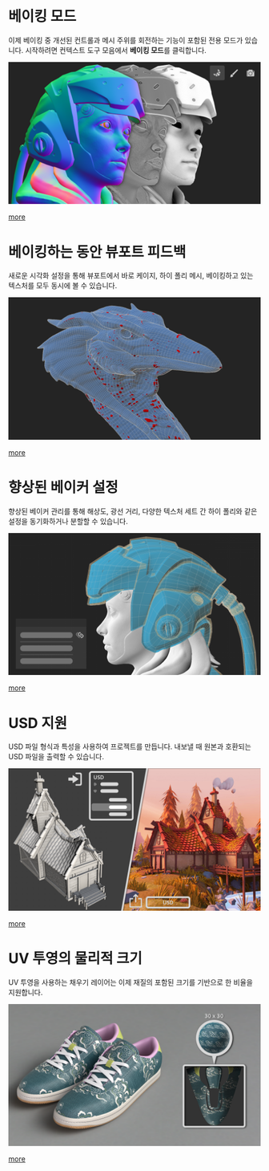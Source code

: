 # 베이킹 모드
이제 베이킹 중 개선된 컨트롤과 메시 주위를 회전하는 기능이 포함된 전용 모드가 있습니다. 시작하려면 컨텍스트 도구 모음에서 **베이킹 모드**를 클릭합니다.

![visual](feature_1.png)

[more](https://substance3d.adobe.com/documentation/spdoc/baking-109608997.html)

# 베이킹하는 동안 뷰포트 피드백
새로운 시각화 설정을 통해 뷰포트에서 바로 케이지, 하이 폴리 메시, 베이킹하고 있는 텍스처를 모두 동시에 볼 수 있습니다.

![visual](feature_2.png)

[more](https://substance3d.adobe.com/documentation/bake/substance-bakers-172818436.html)

# 향상된 베이커 설정
향상된 베이커 관리를 통해 해상도, 광선 거리, 다양한 텍스처 세트 간 하이 폴리와 같은 설정을 동기화하거나 분할할 수 있습니다.

![visual](feature_3.png)

[more](https://substance3d.adobe.com/documentation/bake/bakers-settings-172818452.html)

# USD 지원
USD 파일 형식과 특성을 사용하여 프로젝트를 만듭니다. 내보낼 때 원본과 호환되는 USD 파일을 출력할 수 있습니다.

![visual](feature_4.png)

[more](https://substance3d.adobe.com/documentation/spdoc/features-28737551.html)

# UV 투영의 물리적 크기
UV 투영을 사용하는 채우기 레이어는 이제 재질의 포함된 크기를 기반으로 한 비율을 지원합니다.

![visual](feature_5.png)

[more](https://substance3d.adobe.com/documentation/spdoc/uv-projection-180191757.html)